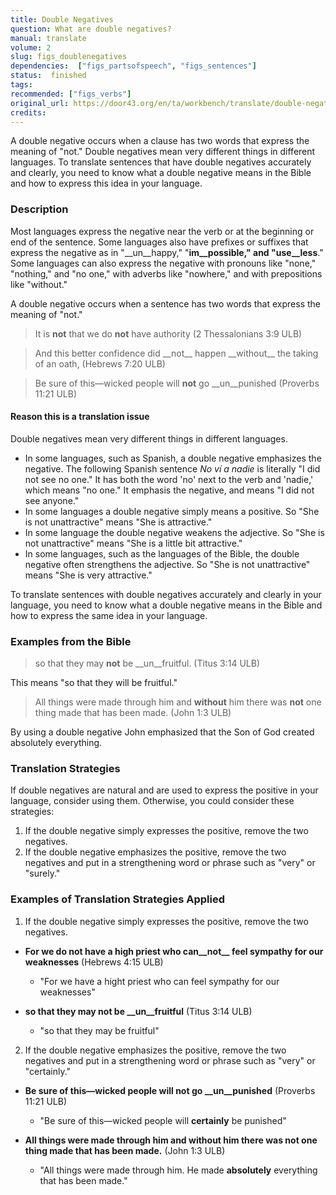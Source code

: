 ```yaml
---
title: Double Negatives
question: What are double negatives?
manual: translate
volume: 2
slug: figs_doublenegatives
dependencies:  ["figs_partsofspeech", "figs_sentences"]
status:  finished
tags: 
recommended: ["figs_verbs"]
original_url: https://door43.org/en/ta/workbench/translate/double-negatives
credits: 
---
```

A double negative occurs when a clause has two words that express the meaning of "not."  Double negatives mean very different things in different languages. To translate sentences that have double negatives accurately and clearly, you need to know what a double negative means in the Bible and how to express this idea in your language.

### Description

Most languages express the negative near the verb or at the beginning or end of the sentence. Some languages also have prefixes or suffixes that express the negative as in  "__un__happy," "__im__possible," and "use__less__." Some languages can also express the negative with pronouns like "none," "nothing," and "no one," with adverbs like "nowhere," and with prepositions like "without."

A double negative occurs when a sentence has two words that express the meaning of "not."
>It is __not__ that we do __not__ have authority (2 Thessalonians 3:9 ULB) 

<blockquote>And this better confidence did __not__ happen __without__ the taking of an oath, (Hebrews 7:20 ULB) </blockquote>

>Be sure of this—wicked people will __not__ go __un__punished (Proverbs 11:21 ULB)

#### Reason this is a translation issue

Double negatives mean very different things in different languages. 

  * In some languages, such as Spanish, a double negative emphasizes the negative. The following Spanish sentence *No ví a nadie* is literally "I did not see no one." It has both the word 'no' next to the verb and 'nadie,' which means "no one." It emphasis the negative, and means "I did not see anyone."
  * In some languages a double negative simply means a positive. So "She is not unattractive" means "She is attractive." 
  * In some language the double negative weakens the adjective. So "She is not unattractive" means "She is a little bit attractive." 
  * In some languages, such as the languages of the Bible, the double negative often strengthens the adjective. So "She is not unattractive" means "She is very attractive."

To translate sentences with double negatives accurately and clearly in your language, you need to know what a double negative means in the Bible and how to express the same idea in your language. 

### Examples from the Bible

>so that they may __not__ be __un__fruitful. (Titus 3:14 ULB) 

This means "so that they will be fruitful."
>All things were made through him and __without__ him there was __not__ one thing made that has been made. (John 1:3 ULB)

By using a double negative John emphasized that the Son of God created absolutely everything.

### Translation Strategies

If double negatives are natural and are used to express the positive in your language, consider using them.  Otherwise, you could consider these strategies:

1. If the double negative simply expresses the positive, remove the two negatives.
1. If the double negative emphasizes the positive, remove the two negatives and put in a strengthening word or phrase such as "very" or "surely."

### Examples of Translation Strategies Applied

1. If the double negative simply expresses the positive, remove the two negatives.

  * **For we do __not__ have a high priest who can__not__ feel sympathy for our weaknesses** (Hebrews 4:15  ULB)
      * "For we have a hight priest who can feel sympathy for our weaknesses"

  * **so that they may __not__ be __un__fruitful** (Titus 3:14 ULB) 
      * "so that they may be fruitful"

2. If the double negative emphasizes the positive, remove the two negatives and put in a strengthening word or   phrase such as "very" or "certainly."

  * **Be sure of this—wicked people will __not__ go __un__punished** (Proverbs 11:21 ULB)
      * "Be sure of this—wicked people will __certainly__ be punished"

  * **All things were made through him and __without__ him there was __not__ one thing made that has been made.** (John 1:3 ULB) 
      * "All things were made through him. He made __absolutely__ everything that has been made."

